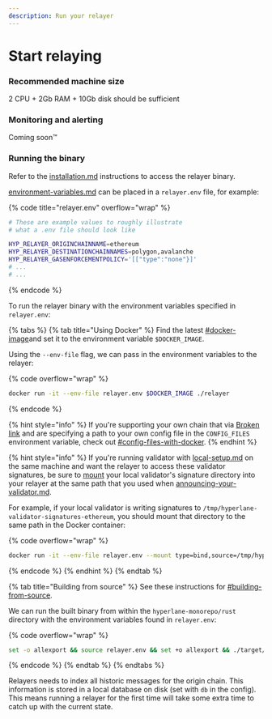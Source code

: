 ```yaml
---
description: Run your relayer
---
```


# Start relaying

### Recommended machine size

2 CPU + 2Gb RAM + 10Gb disk should be sufficient

### Monitoring and alerting

Coming soon™️

### Running the binary

Refer to the [installation.md](installation.md "mention") instructions to access the relayer binary.

[environment-variables.md](environment-variables.md "mention") can be placed in a `relayer.env` file, for example:

{% code title="relayer.env" overflow="wrap" %}
```sh
# These are example values to roughly illustrate
# what a .env file should look like

HYP_RELAYER_ORIGINCHAINNAME=ethereum
HYP_RELAYER_DESTINATIONCHAINNAMES=polygon,avalanche
HYP_RELAYER_GASENFORCEMENTPOLICY='[["type":"none"}]'
# ...
# ...
```
{% endcode %}

To run the relayer binary with the environment variables specified in `relayer.env`:

{% tabs %}
{% tab title="Using Docker" %}
Find the latest [#docker-image](installation.md#docker-image "mention")and set it to the environment variable `$DOCKER_IMAGE`.

Using the `--env-file` flag, we can pass in the environment variables to the relayer:

{% code overflow="wrap" %}
```sh
docker run -it --env-file relayer.env $DOCKER_IMAGE ./relayer
```
{% endcode %}

{% hint style="info" %}
If you're supporting your own chain that via [Broken link](broken-reference "mention") and are specifying a path to your own config file in the `CONFIG_FILES` environment variable, check out [#config-files-with-docker](../agent-configuration.md#config-files-with-docker "mention").
{% endhint %}

{% hint style="info" %}
If you're running validator with [local-setup.md](../validators/setup/local-setup.md "mention") on the same machine and want the relayer to access these validator signatures, be sure to [mount](https://docs.docker.com/storage/bind-mounts/) your local validator's signature directory into your relayer at the same path that you used when [announcing-your-validator.md](../validators/announcing-your-validator.md "mention").

For example, if your local validator is writing signatures to `/tmp/hyperlane-validator-signatures-ethereum`, you should mount that directory to the same path in the Docker container:

{% code overflow="wrap" %}
```sh
docker run -it --env-file relayer.env --mount type=bind,source=/tmp/hyperlane-validator-signatures-ethereum,target=/tmp/hyperlane-validator-signatures-ethereum,readonly $DOCKER_IMAGE ./relayer
```
{% endcode %}
{% endhint %}
{% endtab %}

{% tab title="Building from source" %}
See these instructions for [#building-from-source](installation.md#building-from-source "mention").

We can run the built binary from within the `hyperlane-monorepo/rust` directory with the environment variables found in `relayer.env`:

{% code overflow="wrap" %}
```sh
set -o allexport && source relayer.env && set +o allexport && ./target/release/relayer
```
{% endcode %}
{% endtab %}
{% endtabs %}

Relayers needs to index all historic messages for the origin chain. This information is stored in a local database on disk (set with `db` in the config). This means running a relayer for the first time will take some extra time to catch up with the current state.
